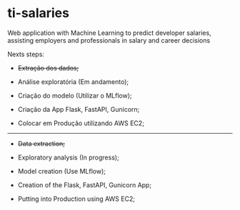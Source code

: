 # ti-salaries
Web application with Machine Learning to predict developer salaries, assisting employers and professionals in salary and career decisions

Nexts steps:
* ~~Extração dos dados;~~
* Análise exploratória (Em andamento);
* Criação do modelo (Utilizar o MLflow);

* Criação da App Flask, FastAPI, Gunicorn;

* Colocar em Produção utilizando AWS EC2;

---
* ~~Data extraction;~~
* Exploratory analysis (In progress);
* Model creation (Use MLflow);

* Creation of the Flask, FastAPI, Gunicorn App;

* Putting into Production using AWS EC2;